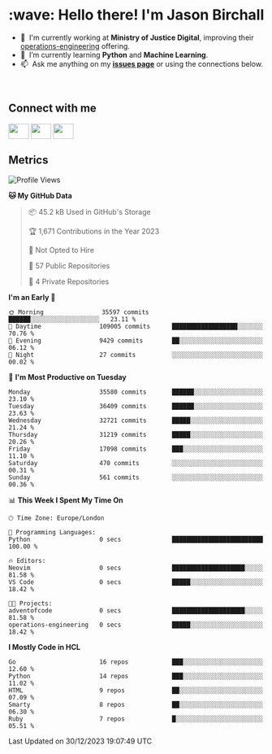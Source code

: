 <h1 align="left" id="jason-title">:wave: Hello there! I'm Jason Birchall</h1>

- :office: &nbsp;I'm currently working at **Ministry of Justice Digital**, improving their [operations-engineering](https://github.com/ministryofjustice/operations-engineering) offering.
- :seedling: &nbsp;I’m currently learning **Python** and **Machine Learning**.
- :mailbox: &nbsp;Ask me anything on my **[issues page]** or using the connections below.


<br>

<h2>Connect with me</h2>
<p>
<a href="https://twitter.com/jsonBirchall" target="blank"><img align="center" src="https://cdn.jsdelivr.net/npm/simple-icons@3.0.1/icons/twitter.svg" alt="" height="30" width="40" /></a>
<a href="https://keybase.io/json0" target="blank"><img align="center" src="https://cdn.jsdelivr.net/npm/simple-icons@3.0.1/icons/keybase.svg" alt="" height="30" width="40" /></a>
<a href="https://www.reddit.com/user/kakorate" target="blank"><img align="center" src="https://cdn.jsdelivr.net/npm/simple-icons@3.0.1/icons/reddit.svg" alt="" height="30" width="40" /></a>
</p>

<h2>Metrics</h2>

<!--START_SECTION:waka-->
![Profile Views](http://img.shields.io/badge/Profile%20Views-0-blue)

**🐱 My GitHub Data** 

> 📦 45.2 kB Used in GitHub's Storage 
 > 
> 🏆 1,671 Contributions in the Year 2023
 > 
> 🚫 Not Opted to Hire
 > 
> 📜 57 Public Repositories 
 > 
> 🔑 4 Private Repositories 
 > 
**I'm an Early 🐤** 

```text
🌞 Morning                35597 commits       ██████░░░░░░░░░░░░░░░░░░░   23.11 % 
🌆 Daytime                109005 commits      ██████████████████░░░░░░░   70.76 % 
🌃 Evening                9429 commits        ██░░░░░░░░░░░░░░░░░░░░░░░   06.12 % 
🌙 Night                  27 commits          ░░░░░░░░░░░░░░░░░░░░░░░░░   00.02 % 
```
📅 **I'm Most Productive on Tuesday** 

```text
Monday                   35580 commits       ██████░░░░░░░░░░░░░░░░░░░   23.10 % 
Tuesday                  36409 commits       ██████░░░░░░░░░░░░░░░░░░░   23.63 % 
Wednesday                32721 commits       █████░░░░░░░░░░░░░░░░░░░░   21.24 % 
Thursday                 31219 commits       █████░░░░░░░░░░░░░░░░░░░░   20.26 % 
Friday                   17098 commits       ███░░░░░░░░░░░░░░░░░░░░░░   11.10 % 
Saturday                 470 commits         ░░░░░░░░░░░░░░░░░░░░░░░░░   00.31 % 
Sunday                   561 commits         ░░░░░░░░░░░░░░░░░░░░░░░░░   00.36 % 
```


📊 **This Week I Spent My Time On** 

```text
🕑︎ Time Zone: Europe/London

💬 Programming Languages: 
Python                   0 secs              █████████████████████████   100.00 % 

🔥 Editors: 
Neovim                   0 secs              ████████████████████░░░░░   81.58 % 
VS Code                  0 secs              █████░░░░░░░░░░░░░░░░░░░░   18.42 % 

🐱‍💻 Projects: 
adventofcode             0 secs              ████████████████████░░░░░   81.58 % 
operations-engineering   0 secs              █████░░░░░░░░░░░░░░░░░░░░   18.42 % 
```

**I Mostly Code in HCL** 

```text
Go                       16 repos            ███░░░░░░░░░░░░░░░░░░░░░░   12.60 % 
Python                   14 repos            ███░░░░░░░░░░░░░░░░░░░░░░   11.02 % 
HTML                     9 repos             ██░░░░░░░░░░░░░░░░░░░░░░░   07.09 % 
Smarty                   8 repos             ██░░░░░░░░░░░░░░░░░░░░░░░   06.30 % 
Ruby                     7 repos             █░░░░░░░░░░░░░░░░░░░░░░░░   05.51 % 
```




 Last Updated on 30/12/2023 19:07:49 UTC
<!--END_SECTION:waka-->

<!-- links -->

[issues page]: https://github.com/jasonBirchall/jasonBirchall/issues "jasonBirchall/issues"
